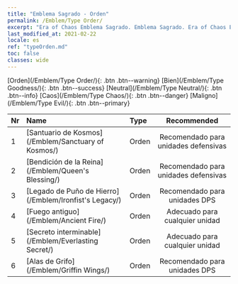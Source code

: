 ```yaml
---
title: "Emblema Sagrado - Orden"
permalink: /Emblem/Type Order/
excerpt: "Era of Chaos Emblema Sagrado. Emblema Sagrado. Era of Chaos Emblema Sagrado Orden. Era of Chaos Orden"
last_modified_at: 2021-02-22
locale: es
ref: "typeOrden.md"
toc: false
classes: wide
---
```


  [Orden](/Emblem/Type Order/){: .btn .btn--warning}   [Bien](/Emblem/Type Goodness/){: .btn .btn--success}   [Neutral](/Emblem/Type Neutral/){: .btn .btn--info}   [Caos](/Emblem/Type Chaos/){: .btn .btn--danger}   [Maligno](/Emblem/Type Evil/){: .btn .btn--primary} 

  |  Nr  |             Name            |    Type    |   Recommended   |
  |:-----|:----------------------------|:-----------|:---------------:|
  | 1 | [Santuario de Kosmos](/Emblem/Sanctuary of Kosmos/) | Orden | Recomendado para unidades defensivas | 
  | 2 | [Bendición de la Reina](/Emblem/Queen's Blessing/) | Orden | Recomendado para unidades defensivas | 
  | 3 | [Legado de Puño de Hierro](/Emblem/Ironfist's Legacy/) | Orden | Recomendado para unidades DPS | 
  | 4 | [Fuego antiguo](/Emblem/Ancient Fire/) | Orden | Adecuado para cualquier unidad | 
  | 5 | [Secreto interminable](/Emblem/Everlasting Secret/) | Orden | Adecuado para cualquier unidad | 
  | 6 | [Alas de Grifo](/Emblem/Griffin Wings/) | Orden | Recomendado para unidades DPS | 
